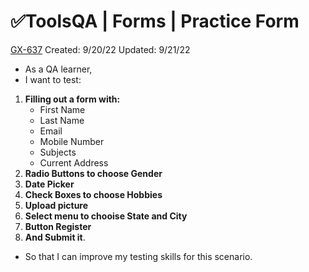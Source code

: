 # ✅ToolsQA | Forms | Practice Form

[GX-637](https://upexgalaxy1.atlassian.net/browse/GX-637) Created: 9/20/22 Updated: 9/21/22

*   As a QA learner,
*   I want to test:

1.  **Filling out a form with:**
    *   First Name
    *   Last Name
    *   Email
    *   Mobile Number
    *   Subjects
    *   Current Address
2.  **Radio Buttons to choose Gender**
3.  **Date Picker**
4.  **Check Boxes to choose Hobbies**
5.  **Upload picture**
6.  **Select menu to chooise State and City**
7.  **Button Register**
8.  **And Submit it**.

*   So that I can improve my testing skills for this scenario.